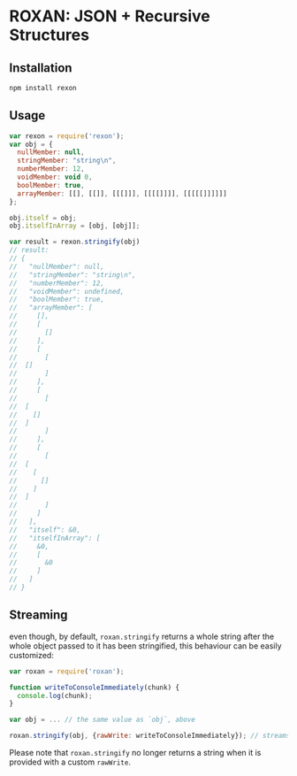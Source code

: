
# ROXAN: JSON + Recursive Structures

## Installation

```sh
npm install rexon
```

## Usage

```js
var rexon = require('rexon');
var obj = {
  nullMember: null,
  stringMember: "string\n",
  numberMember: 12,
  voidMember: void 0,
  boolMember: true,
  arrayMember: [[], [[]], [[[]]], [[[[]]]], [[[[[]]]]]]
};

obj.itself = obj;
obj.itselfInArray = [obj, [obj]];

var result = rexon.stringify(obj)
// result:
// {
//   "nullMember": null,
//   "stringMember": "string\n",
//   "numberMember": 12,
//   "voidMember": undefined,
//   "boolMember": true,
//   "arrayMember": [
//     [],
//     [
//       []
//     ],
//     [
//       [
// 	[]
//       ]
//     ],
//     [
//       [
// 	[
// 	  []
// 	]
//       ]
//     ],
//     [
//       [
// 	[
// 	  [
// 	    []
// 	  ]
// 	]
//       ]
//     ]
//   ],
//   "itself": &0,
//   "itselfInArray": [
//     &0,
//     [
//       &0
//     ]
//   ]
// }

```

## Streaming

even though, by default, `roxan.stringify` returns a whole string after the whole object passed to it has been stringified, this behaviour can be easily customized:

```js
var roxan = require('roxan');

function writeToConsoleImmediately(chunk) {
  console.log(chunk);
}

var obj = ... // the same value as `obj`, above

roxan.stringify(obj, {rawWrite: writeToConsoleImmediately}); // streams `stringify`'s output to stdout as it is getting produced
```

Please note that `roxan.stringify` no longer returns a string when it is provided with a custom `rawWrite`.

